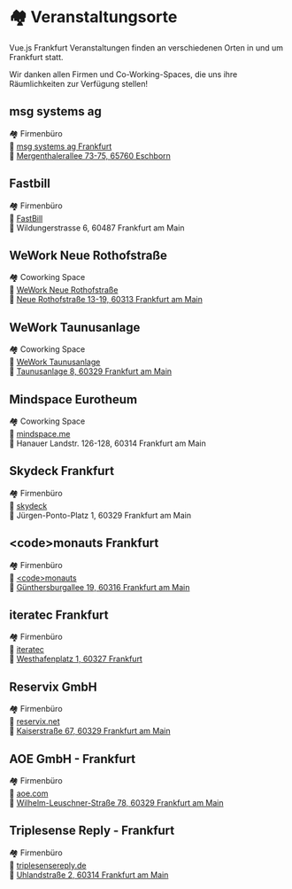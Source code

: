 # :houses: Veranstaltungsorte

Vue.js Frankfurt Veranstaltungen finden an verschiedenen Orten in und um Frankfurt statt.

Wir danken allen Firmen und Co-Working-Spaces, die uns ihre Räumlichkeiten zur Verfügung stellen!

<!-- TODO: Add event space photo? -->

## msg systems ag

:houses: Firmenbüro</br>
:link: [msg systems ag Frankfurt](https://www.msg.group/)</br>
:round_pushpin: [Mergenthalerallee 73-75, 65760 Eschborn](https://goo.gl/maps/WwZ8mrPTV6p)

## Fastbill

:houses: Firmenbüro</br>
:link: [FastBill](https://www.fastbill.com)</br>
:round_pushpin: Wildungerstrasse 6, 60487 Frankfurt am Main

## WeWork Neue Rothofstraße

:houses: Coworking Space</br>
:link: [WeWork Neue Rothofstraße](https://www.wework.com/buildings/neue-rothofstrasse-13-19--frankfurt)</br>
:round_pushpin: [Neue Rothofstraße 13-19, 60313 Frankfurt am Main](https://goo.gl/maps/G7N5yDs5GFm)

## WeWork Taunusanlage

:houses: Coworking Space</br>
:link: [WeWork Taunusanlage](https://www.wework.com/de-DE/buildings/taunusanlage-8--frankfurt)</br>
:round_pushpin: [Taunusanlage 8, 60329 Frankfurt am Main](https://goo.gl/maps/QG5BnuobBy72)

## Mindspace Eurotheum

:houses: Coworking Space</br>
:link: [mindspace.me](https://mindspace.me/frankfurt)</br>
:round_pushpin: Hanauer Landstr. 126-128, 60314 Frankfurt am Main

## Skydeck Frankfurt

:houses: Firmenbüro</br>
:link: [skydeck](https://skydeck.deutschebahn.com/)</br>
:round_pushpin: Jürgen-Ponto-Platz 1, 60329 Frankfurt am Main

## &lt;code&gt;monauts Frankfurt

:houses: Firmenbüro</br>
:link: [&lt;code&gt;monauts](https://codemonauts.com/)</br>
:round_pushpin: [Günthersburgallee 19, 60316 Frankfurt am Main](https://goo.gl/maps/GkYfxnJYZK72)

## iteratec Frankfurt

:houses: Firmenbüro</br>
:link: [iteratec](https://www.iteratec.de/unternehmen/frankfurt/)</br>
:round_pushpin: [Westhafenplatz 1, 60327 Frankfurt](https://www.google.de/maps/search/50.101248,8.663862)

## Reservix GmbH

:houses: Firmenbüro</br>
:link: [reservix.net](https://www.reservix.net/)</br>
:round_pushpin: [Kaiserstraße 67, 60329 Frankfurt am Main](https://goo.gl/maps/aycsN29GCugCBMkG7)

## AOE GmbH - Frankfurt

:houses: Firmenbüro</br>
:link: [aoe.com](https://www.aoe.com)</br>
:round_pushpin: [Wilhelm-Leuschner-Straße 78, 60329 Frankfurt am Main](https://goo.gl/maps/ghrxgcV8NwtJK5KJ6)

## Triplesense Reply - Frankfurt

:houses: Firmenbüro</br>
:link: [triplesensereply.de](https://www.triplesensereply.de/)</br>
:round_pushpin: [Uhlandstraße 2, 60314 Frankfurt am Main](https://goo.gl/maps/TcGsNvBBNjL6FyDT6)

